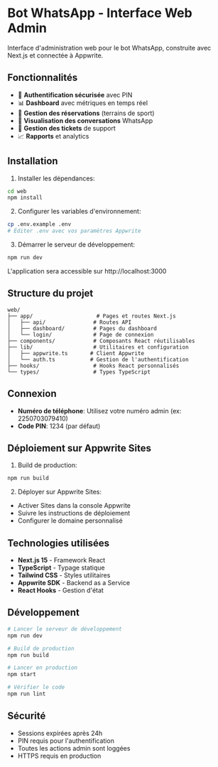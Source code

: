 # Bot WhatsApp - Interface Web Admin

Interface d'administration web pour le bot WhatsApp, construite avec Next.js et connectée à Appwrite.

## Fonctionnalités

- 🔐 **Authentification sécurisée** avec PIN
- 📊 **Dashboard** avec métriques en temps réel
- 📅 **Gestion des réservations** (terrains de sport)
- 💬 **Visualisation des conversations** WhatsApp
- 🎫 **Gestion des tickets** de support
- 📈 **Rapports** et analytics

## Installation

1. Installer les dépendances:
```bash
cd web
npm install
```

2. Configurer les variables d'environnement:
```bash
cp .env.example .env
# Éditer .env avec vos paramètres Appwrite
```

3. Démarrer le serveur de développement:
```bash
npm run dev
```

L'application sera accessible sur http://localhost:3000

## Structure du projet

```
web/
├── app/                    # Pages et routes Next.js
│   ├── api/               # Routes API
│   ├── dashboard/         # Pages du dashboard
│   └── login/             # Page de connexion
├── components/            # Composants React réutilisables
├── lib/                   # Utilitaires et configuration
│   ├── appwrite.ts       # Client Appwrite
│   └── auth.ts           # Gestion de l'authentification
├── hooks/                 # Hooks React personnalisés
└── types/                 # Types TypeScript
```

## Connexion

- **Numéro de téléphone**: Utilisez votre numéro admin (ex: 2250703079410)
- **Code PIN**: 1234 (par défaut)

## Déploiement sur Appwrite Sites

1. Build de production:
```bash
npm run build
```

2. Déployer sur Appwrite Sites:
- Activer Sites dans la console Appwrite
- Suivre les instructions de déploiement
- Configurer le domaine personnalisé

## Technologies utilisées

- **Next.js 15** - Framework React
- **TypeScript** - Typage statique
- **Tailwind CSS** - Styles utilitaires
- **Appwrite SDK** - Backend as a Service
- **React Hooks** - Gestion d'état

## Développement

```bash
# Lancer le serveur de développement
npm run dev

# Build de production
npm run build

# Lancer en production
npm start

# Vérifier le code
npm run lint
```

## Sécurité

- Sessions expirées après 24h
- PIN requis pour l'authentification
- Toutes les actions admin sont loggées
- HTTPS requis en production